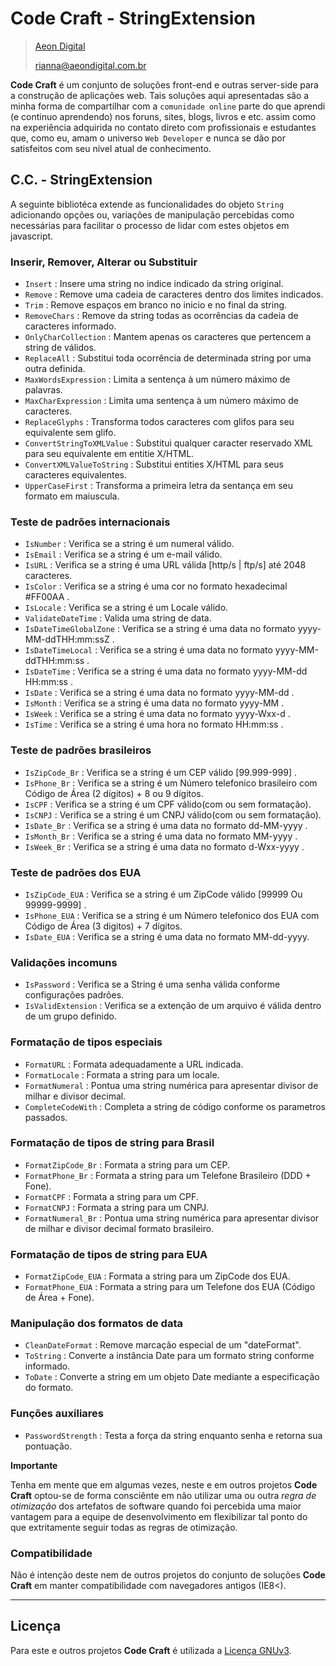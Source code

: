 ﻿ Code Craft - StringExtension
==============================

> [Aeon Digital](http://www.aeondigital.com.br)
>
> rianna@aeondigital.com.br


**Code Craft** é um conjunto de soluções front-end e outras server-side para a construção de aplicações web.
Tais soluções aqui apresentadas são a minha forma de compartilhar com a `comunidade online` parte do que aprendi 
(e continuo aprendendo) nos foruns, sites, blogs, livros e etc. assim como na experiência adquirida no contato
direto com profissionais e estudantes que, como eu, amam o universo `Web Developer` e nunca se dão por satisfeitos 
com seu nível atual de conhecimento.


## C.C. - StringExtension

A seguinte bibliotéca extende as funcionalidades do objeto `String` adicionando opções ou, variações
de manipulação percebidas como necessárias para facilitar o processo de lidar com estes objetos
em javascript.


### Inserir, Remover, Alterar ou Substituir

* `Insert`                  : Insere uma string no indice indicado da string original.
* `Remove`                  : Remove uma cadeia de caracteres dentro dos limites indicados.
* `Trim`                    : Remove espaços em branco no inicio e no final da string.
* `RemoveChars`             : Remove da string todas as ocorrências da cadeia de caracteres informado.
* `OnlyCharCollection`      : Mantem apenas os caracteres que pertencem a string de válidos.
* `ReplaceAll`              : Substitui toda ocorrência de determinada string por uma outra definida.
* `MaxWordsExpression`      : Limita a sentença à um número máximo de palavras.
* `MaxCharExpression`       : Limita uma sentença à um número máximo de caracteres.
* `ReplaceGlyphs`           : Transforma todos caracteres com glifos para seu equivalente sem glifo.
* `ConvertStringToXMLValue` : Substitui qualquer caracter reservado XML para seu equivalente em entitie X/HTML.
* `ConvertXMLValueToString` : Substitui entities X/HTML para seus caracteres equivalentes.
* `UpperCaseFirst`          : Transforma a primeira letra da sentança em seu formato em maiuscula.


### Teste de padrões internacionais

* `IsNumber`                : Verifica se a string é um numeral válido.
* `IsEmail`                 : Verifica se a string é um e-mail válido.
* `IsURL`                   : Verifica se a string é uma URL válida [http/s | ftp/s] até 2048 caracteres.
* `IsColor`                 : Verifica se a string é uma cor no formato hexadecimal #FF00AA .
* `IsLocale`                : Verifica se a string é um Locale válido.
* `ValidateDateTime`        : Valida uma string de data.
* `IsDateTimeGlobalZone`    : Verifica se a string é uma data no formato yyyy-MM-ddTHH:mm:ssZ .
* `IsDateTimeLocal`         : Verifica se a string é uma data no formato yyyy-MM-ddTHH:mm:ss .
* `IsDateTime`              : Verifica se a string é uma data no formato yyyy-MM-dd HH:mm:ss .
* `IsDate`                  : Verifica se a string é uma data no formato yyyy-MM-dd .
* `IsMonth`                 : Verifica se a string é uma data no formato yyyy-MM .
* `IsWeek`                  : Verifica se a string é uma data no formato yyyy-Wxx-d .
* `IsTime`                  : Verifica se a string é uma hora no formato HH:mm:ss .


### Teste de padrões brasileiros

* `IsZipCode_Br`            : Verifica se a string é um CEP válido [99.999-999] .
* `IsPhone_Br`              : Verifica se a string é um Número telefonico brasileiro com Código de Área (2 dígitos) + 8 ou 9 dígitos.
* `IsCPF`                   : Verifica se a string é um CPF válido(com ou sem formatação).
* `IsCNPJ`                  : Verifica se a string é um CNPJ válido(com ou sem formatação).
* `IsDate_Br`               : Verifica se a string é uma data no formato dd-MM-yyyy .
* `IsMonth_Br`              : Verifica se a string é uma data no formato MM-yyyy .
* `IsWeek_Br`               : Verifica se a string é uma data no formato d-Wxx-yyyy .


### Teste de padrões dos EUA

* `IsZipCode_EUA`           : Verifica se a string é um ZipCode válido [99999 Ou 99999-9999] .
* `IsPhone_EUA`             : Verifica se a string é um Número telefonico dos EUA com Código de Área (3 digitos) + 7 dígitos.
* `IsDate_EUA`              : Verifica se a string é uma data no formato MM-dd-yyyy.


### Validações incomuns

* `IsPassword`              : Verifica se a String é uma senha válida conforme configurações padrões.
* `IsValidExtension`        : Verifica se a extenção de um arquivo é válida dentro de um grupo definido.


### Formatação de tipos especiais

* `FormatURL`               : Formata adequadamente a URL indicada.
* `FormatLocale`            : Formata a string para um locale.
* `FormatNumeral`           : Pontua uma string numérica para apresentar divisor de milhar e divisor decimal.
* `CompleteCodeWith`        : Completa a string de código conforme os parametros passados.


### Formatação de tipos de string para Brasil

* `FormatZipCode_Br`        : Formata a string para um CEP.
* `FormatPhone_Br`          : Formata a string para um Telefone Brasileiro (DDD + Fone).
* `FormatCPF`               : Formata a string para um CPF.
* `FormatCNPJ`              : Formata a string para um CNPJ.
* `FormatNumeral_Br`        : Pontua uma string numérica para apresentar divisor de milhar e divisor decimal formato brasileiro.


### Formatação de tipos de string para EUA

* `FormatZipCode_EUA`       : Formata a string para um ZipCode dos EUA.
* `FormatPhone_EUA`         : Formata a string para um Telefone dos EUA (Código de Área + Fone).


### Manipulação dos formatos de data

* `CleanDateFormat`         : Remove marcação especial de um "dateFormat".
* `ToString`                : Converte a instância Date para um formato string conforme informado.
* `ToDate`                  : Converte a string em um objeto Date mediante a especificação do formato.


### Funções auxiliares

* `PasswordStrength`        : Testa a força da string enquanto senha e retorna sua pontuação.


**Importante**

Tenha em mente que em algumas vezes, neste e em outros projetos **Code Craft** optou-se de forma consciênte em 
não utilizar uma ou outra *regra de otimização* dos artefatos de software quando foi percebida uma maior vantagem para
a equipe de desenvolvimento em flexibilizar tal ponto do que extritamente seguir todas as regras de otimização.


### Compatibilidade

Não é intenção deste nem de outros projetos do conjunto de soluções **Code Craft** em manter 
compatibilidade com navegadores antigos (IE8<).


________________________________________________________________________________________________________________________



## Licença

Para este e outros projetos **Code Craft** é utilizada a [Licença GNUv3](LICENCE.md).
